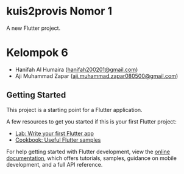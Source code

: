 # kuis2provis Nomor 1

A new Flutter project.

# Kelompok 6
- Hanifah Al Humaira (hanifah200201@gmail.com) 
- Aji Muhammad Zapar (aji.muhammad.zapar080500@gmail.com)

## Getting Started

This project is a starting point for a Flutter application.

A few resources to get you started if this is your first Flutter project:

- [Lab: Write your first Flutter app](https://docs.flutter.dev/get-started/codelab)
- [Cookbook: Useful Flutter samples](https://docs.flutter.dev/cookbook)

For help getting started with Flutter development, view the
[online documentation](https://docs.flutter.dev/), which offers tutorials,
samples, guidance on mobile development, and a full API reference.

